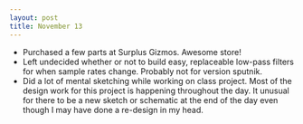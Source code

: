```yaml
---
layout: post
title: November 13
---
```


* Purchased a few parts at Surplus Gizmos. Awesome store!
* Left undecided whether or not to build easy, replaceable low-pass
  filters for when sample rates change. Probably not for version sputnik.
* Did a lot of mental sketching while working on class project. Most of the
  design work for this project is happening throughout the day. It unusual
  for there to be a new sketch or schematic at the end of the day even
  though I may have done a re-design in my head.
